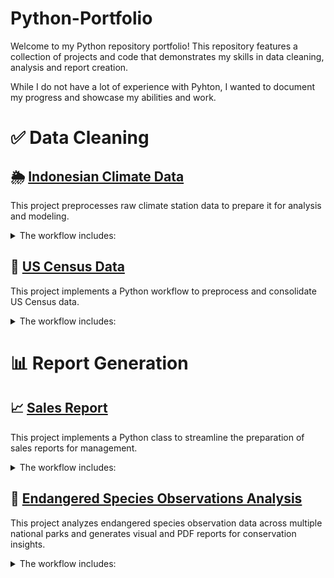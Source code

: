 # Python-Portfolio

Welcome to my Python repository portfolio! This repository features a collection of projects and code that demonstrates my skills in data cleaning, analysis and report creation.

While I do not have a lot of experience with Pyhton, I wanted to document my progress and showcase my abilities and work. 



# ✅ Data Cleaning

## 🌦️ [Indonesian Climate Data](https://github.com/daiire/Python-Portfolio/tree/0c4b6affd8b799f9970cd70318492e4fa0e49138/Indonesian%20Climate%20Data)

This project preprocesses raw climate station data to prepare it for analysis and modeling. 
<details>
  <summary>The workflow includes:</summary>

• Data cleaning: renaming columns for clarity, removing stations with insufficient records, stripping whitespace, and handling outliers by replacing invalid values with NaN.

• Outlier detection: applying custom rules for temperature, humidity, sunshine hours, and wind speed and direction to ensure data falls within realistic ranges.

• Missing data handling: using IterativeImputer (a multivariate imputation method) to estimate missing values based on relationships between variables.

• Station-level processing: splitting the dataset by station ID to ensure imputations are tailored to each station’s conditions.

Output: Saving cleaned and completed datasets per station for downstream use (A Power BI dashboard on this dataset is being worked on).

</details>


## 👤 [US Census Data](https://github.com/daiire/Python-Portfolio/tree/ee380342b649dc42ae54685f4442b8a49c5f25d3/US%20Census%20(Data%20Cleaning))

This project implements a Python workflow to preprocess and consolidate US Census data. 

<details>
  <summary>The workflow includes:</summary>

• Data import and consolidation: using glob to load multiple CSV files and combine them into a single, unified DataFrame.

• Data cleaning: removing duplicate entries to maintain accuracy and replacing missing values (NaN) with zeros where appicable.

• Column management: splitting and renaming columns where necessary for clarity and consistency.

This script demonstrates practical skills in data wrangling, cleaning, and consolidation, essential for preparing large datasets for analysis.

</details>



# 📊 Report Generation

## 📈 [Sales Report](https://github.com/daiire/Python-Portfolio/tree/ee380342b649dc42ae54685f4442b8a49c5f25d3/Fictional%20Sales%20Report%20(Class%20%2B%20Report%20Creation))

This project implements a Python class to streamline the preparation of sales reports for management.

<details>
  <summary>The workflow includes:</summary>

• Data import: loading raw period sales reports into a structured format.

• Data cleaning: trimming unnecessary fields and standardizing the dataset for analysis.

• Summary generation: producing key metrics and aggregated tables that highlight performance trends.

• Visualization: creating simple charts to support management’s review and decision-making.

This workflow shows practical skills in data wrangling, reporting automation, and visualization to improve the efficiency of business reporting workflows.

</details>

## 🐾 [Endangered Species Observations Analysis](https://github.com/daiire/Python-Portfolio/tree/888047d67a9635422d620b6cb16d4f5ba17e4abd/NatPark%20Biodiversity)

This project analyzes endangered species observation data across multiple national parks and generates visual and PDF reports for conservation insights.

<details> <summary>The workflow includes:</summary>

• Data import: loading species information and park observation data from CSV files.

• Data cleaning: standardizing species common names, filling missing conservation statuses, and creating protected/not protected flags.

• Aggregation & analysis: summarizing species counts by category, protection status, and park, with a focus on endangered species.

• Visualization: generating barplots of endangered species observations by park, formatted for readability with wrapped labels, grids, and legends.

• Automated reporting: creating styled PDF tables of observations, including color-coded species categories and legends for easy interpretation.

This workflow demonstrates practical skills in data wrangling, analysis, visualization, and automated reporting, suitable for conservation research or environmental reporting workflows.

</details>

